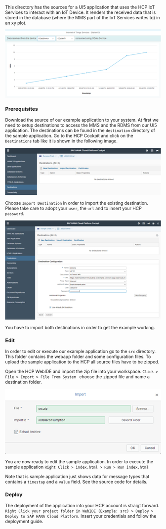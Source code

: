 This directory has the sources for a UI5 application that uses the HCP IoT Services to interact with an IoT Device. It renders the received data that is stored in the database (where the MMS part of the IoT Services writes to) in an xy plot. 

![UI5 Consumption example](../../../../images/mms_consume_ui5_01.png)

### Prerequisites
Download the source of our example application to your system. At first we need to setup destinations to access the MMS and the RDMS from our UI5 application. The destinations can be found in the ``` destination ```  directory of the sample application. Go to the HCP Cockpit and click on the ``` Destinations ``` tab like it is shown in the following image.

![UI5 Destination configuration](../../../../images/mms_consume_ui5_03.png)

Choose ``` Import Destination ``` in order to import the existing destination. Please take care to adopt your ``` user ```, the ``` url ``` and to insert your HCP ``` password ```.

![UI5 Destination configuration](../../../../images/mms_consume_ui5_04.png)

You have to import both destinations in order to get the example working.

### Edit
In order to edit or execute our example application go to the ``` src ``` directory. This folder contains the webapp folder and some configuration files. To upload the sample application to the HCP all source files have to be zipped. 

Open the HCP WebIDE and import the zip file into your workspace. ``` Click > File > Import > File From System  ``` choose the zipped file and name a destination folder. 

![UI5 Import example](../../../../images/mms_consume_ui5_02.png)


You are now ready to edit the sample application. In order to execute the sample application ``` Right Click > index.html > Run > Run index.html ```

Note that is sample application just shows data for message types that contains a ``` timestap ``` and a ``` value ``` field. See the source code for details.

### Deploy

The deployment of the application into your HCP account is straigt forward. 
``` Right Click your project folder in WebIDE (Example: src) > Deploy > Deploy to SAP HANA Cloud Platform ```. Insert your credentials and follow the deployment guide. 